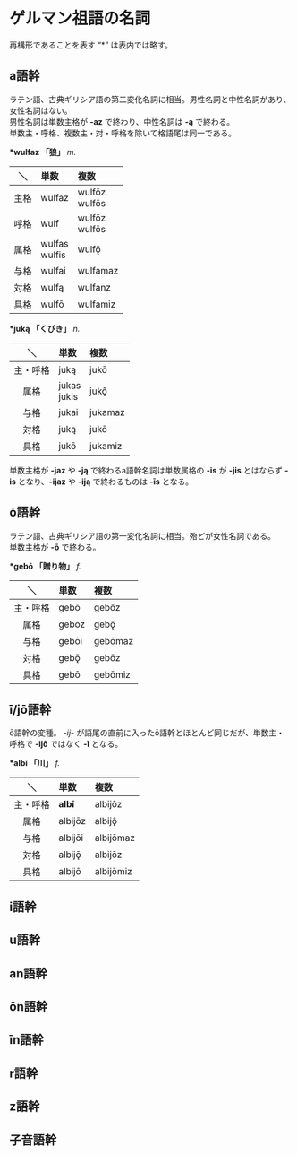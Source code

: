 # ゲルマン祖語の名詞

再構形であることを表す “\*” は表内では略す。

## a語幹

ラテン語、古典ギリシア語の第二変化名詞に相当。男性名詞と中性名詞があり、女性名詞はない。  
男性名詞は単数主格が __\-az__ で終わり、中性名詞は __\-ą__ で終わる。  
単数主・呼格、複数主・対・呼格を除いて格語尾は同一である。

__\*wulfaz 「狼」__ _m._

|＼|単数|複数|
|:--:|:---|:---|
|主格|wulfaz|wulfōz<br>wulfōs|
|呼格|wulf|wulfōz<br>wulfōs|
|属格|wulfas<br>wulfis|wulfǫ̂|
|与格|wulfai|wulfamaz|
|対格|wulfą|wulfanz|
|具格|wulfō|wulfamiz|


__\*juką 「くびき」__ _n._

|＼|単数|複数|
|:--:|:---|:---|
|主・呼格|juką|jukō|
|属格|jukas<br>jukis|jukǫ̂|
|与格|jukai|jukamaz|
|対格|juką|jukō|
|具格|jukō|jukamiz|

単数主格が __\-jaz__ や __\-ją__ で終わるa語幹名詞は単数属格の __\-is__ が __\-jis__ とはならず __\-is__ となり、__\-ijaz__ や __\-iją__ で終わるものは __\-īs__ となる。

## ō語幹

ラテン語、古典ギリシア語の第一変化名詞に相当。殆どが女性名詞である。  
単数主格が __\-ō__ で終わる。

__\*gebō 「贈り物」__ _f._

|＼|単数|複数|
|:--:|:---|:---|
|主・呼格|gebō|gebôz|
|属格|gebōz|gebǫ̂|
|与格|gebōi|gebōmaz|
|対格|gebǭ|gebōz|
|具格|gebō|gebōmiz|

## ī/jō語幹

ō語幹の変種。 _\-ij\-_ が語尾の直前に入ったō語幹とほとんど同じだが、単数主・呼格で __\-ijō__ ではなく __\-ī__ となる。

__\*albī 「川」__ _f._

|＼|単数|複数|
|:--:|:---|:---|
|主・呼格|__albī__|albijôz|
|属格|albijōz|albijǫ̂|
|与格|albijōi|albijōmaz|
|対格|albijǭ|albijōz|
|具格|albijō|albijōmiz|

## i語幹

## u語幹

## an語幹

## ōn語幹

## īn語幹

## r語幹

## z語幹

## 子音語幹



